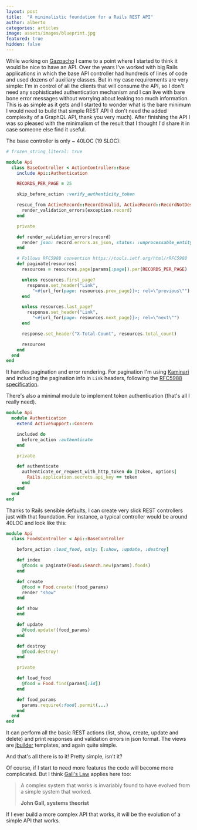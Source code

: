 ```yaml
---
layout: post
title:  "A minimalistic foundation for a Rails REST API"
author: alberto
categories: articles
image: assets/images/blueprint.jpg
featured: true
hidden: false
---
```


While working on [Gazpacho](https://www.gazpachoapp.com) I came to a point where
I started to think it would be nice to have an API. Over the years I've worked
with big Rails applications in which the base API controller had hundreds of lines of
code and used dozens of auxiliary classes. But in my case requirements are very simple: I'm in control of all the clients that will consume the API, so I don't need any sophisticated authentication mechanism and I can live with bare bone error messages without worrying about leaking too much information. This is as simple as it gets and I started to wonder what is the bare minimum I would need to build that simple REST API (I don't
need the added complexity of a GraphQL API, thank you very much). After finishing the API I was so pleased
with the minimalism of the result that I thought I'd share it in case someone else find it useful.

The base controller is only ~ 40LOC (19 SLOC):

```ruby
# frozen_string_literal: true

module Api
  class BaseController < ActionController::Base
    include Api::Authentication

    RECORDS_PER_PAGE = 25

    skip_before_action :verify_authenticity_token

    rescue_from ActiveRecord::RecordInvalid, ActiveRecord::RecordNotDestroyed do |exception|
      render_validation_errors(exception.record)
    end

    private

    def render_validation_errors(record)
      render json: record.errors.as_json, status: :unprocessable_entity
    end

    # Follows RFC5988 convention https://tools.ietf.org/html/rRFC5988
    def paginate(resources)
      resources = resources.page(params[:page]).per(RECORDS_PER_PAGE)

      unless resources.first_page?
        response.set_header("Link",
          "<#{url_for(page: resources.prev_page)}>; rel=\"previous\"")
      end

      unless resources.last_page?
        response.set_header("Link",
          "<#{url_for(page: resources.next_page)}>; rel=\"next\"")
      end

      response.set_header("X-Total-Count", resources.total_count)

      resources
    end
  end
end
```

It handles pagination and error rendering. For pagination I'm using [Kaminari](https://github.com/kaminari/kaminari) and including the pagination info in `Link` headers,
following the [RFC5988 specification](https://tools.ietf.org/html/rfc5988).

There's also a minimal module to implement token authentication (that's all I really need).

```ruby
module Api
  module Authentication
    extend ActiveSupport::Concern

    included do
      before_action :authenticate
    end

    private

    def authenticate
      authenticate_or_request_with_http_token do |token, options|
        Rails.application.secrets.api_key == token
      end
    end
  end
end
```

Thanks to Rails sensible defaults, I can create very slick REST controllers just with that foundation. For instance, a typical controller would be around 40LOC and look like this:

```ruby
module Api
  class FoodsController < Api::BaseController

    before_action :load_food, only: [:show, :update, :destroy]

    def index
      @foods = paginate(Food::Search.new(params).foods)
    end

    def create
      @food = Food.create!(food_params)
      render "show"
    end

    def show
    end

    def update
      @food.update!(food_params)
    end

    def destroy
      @food.destroy!
    end

    private

    def load_food
      @food = Food.find(params[:id])
    end

    def food_params
      params.require(:food).permit(...)
    end
  end
end
```

It can perform all the basic REST actions (list, show, create, update and delete) and print responses and validation errors in json format. The views are [jbuilder](https://github.com/rails/jbuilder) templates, and again quite simple.

And that's all there is to it! Pretty simple, isn't it?

Of course, if I start to need more features the code will become more complicated. But I think [Gall's Law](https://personalmba.com/galls-law/) applies here too:

> A complex system that works is invariably found to have evolved from a simple system that worked.
>
> **John Gall, systems theorist**

If I ever build a more complex API that works, it will be the evolution of a simple API that works.
